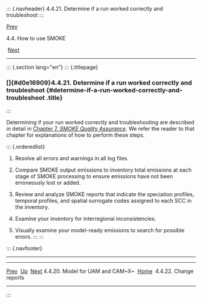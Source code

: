 ::: {.navheader}
4.4.21. Determine if a run worked correctly and troubleshoot
:::

[Prev](ch04s04s20.html) 

4.4. How to use SMOKE

 [Next](ch04s04s22.html)

------------------------------------------------------------------------

::: {.section lang="en"}
::: {.titlepage}
<div>

<div>

### []{#d0e16909}4.4.21. Determine if a run worked correctly and troubleshoot {#determine-if-a-run-worked-correctly-and-troubleshoot .title}

</div>

</div>
:::

Determining if your run worked correctly and troubleshooting are
described in detail in [Chapter 7, *SMOKE Quality
Assurance*](ch07.html "Chapter 7. SMOKE Quality Assurance"). We refer
the reader to that chapter for explanations of how to perform these
steps.

::: {.orderedlist}
1.  Resolve all errors and warnings in all log files.

2.  Compare SMOKE output emissions to inventory total emissions at each
    stage of SMOKE processing to ensure emissions have not been
    erroneously lost or added.

3.  Review and analyze SMOKE reports that indicate the speciation
    profiles, temporal profiles, and spatial surrogate codes assigned to
    each SCC in the inventory.

4.  Examine your inventory for interregional inconsistencies.

5.  Visually examine your model-ready emissions to search for possible
    errors.
:::
:::

::: {.navfooter}

------------------------------------------------------------------------

  ----------------------------------- -------------------- --------------------------
  [Prev](ch04s04s20.html)              [Up](ch04s04.html)     [Next](ch04s04s22.html)
  4.4.20. Model for UAM and CAM~X~     [Home](index.html)      4.4.22. Change reports
  ----------------------------------- -------------------- --------------------------
:::
